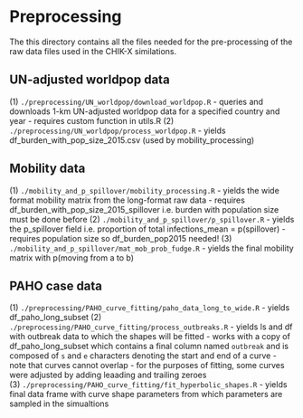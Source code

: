 # Preprocessing 

The this directory contains all the files needed for the pre-processing of the raw data files used in the CHIK-X similations. 


## UN-adjusted worldpop data 

(1) `./preprocessing/UN_worldpop/download_worldpop.R`
    - queries and downloads 1-km UN-adjusted worldpop data for a specified country and year 
    - requires custom function in utils.R
(2) `./preprocessing/UN_worldpop/process_worldpop.R`
    - yields df_burden_with_pop_size_2015.csv (used by mobility_processing)


## Mobility data

(1) `./mobility_and_p_spillover/mobility_processing.R`
    - yields the wide format mobility matrix from the long-format raw data 
    - requires df_burden_with_pop_size_2015_spillover i.e. burden with population size must be done before 
(2) `./mobility_and_p_spillover/p_spillover.R`
    - yields the p_spillover field i.e. proportion of total infections_mean = p(spillover)
    - requires population size so df_burden_pop2015 needed! 
(3) `./mobility_and_p_spillover/mat_mob_prob_fudge.R` 
    - yields the final mobility matrix with p(moving from a to b)


## PAHO case data 

(1) `./preprocessing/PAHO_curve_fitting/paho_data_long_to_wide.R`
    - yields df_paho_long_subset 
(2) `./preprocessing/PAHO_curve_fitting/process_outbreaks.R`
    - yields ls and df with outbreak data to which the shapes will be fitted
    - works with a copy of df_paho_long_subset which contains a final column named `outbreak` and is composed of `s` and `e` characters denoting the start and end of a curve 
        - note that curves cannot overlap 
        - for the purposes of fitting, some curves were adjusted by adding leaading and trailing zeroes   
(3) `./preprocessing/PAHO_curve_fitting/fit_hyperbolic_shapes.R`
    - yields final data frame with curve shape parameters from which parameters are sampled in the simualtions  